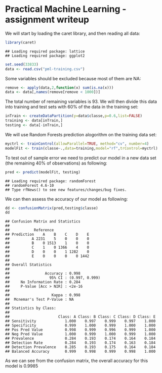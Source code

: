 Practical Machine Learning - assignment writeup
========================================================

We will start by loading the caret library, and then reading all data:


```r
library(caret)
```

```
## Loading required package: lattice
## Loading required package: ggplot2
```

```r
set.seed(33833)
data <- read.csv("pml-training.csv")
```

Some variables should be excluded because most of them are NA:

```r
remove <- apply(data,2,function(x) sum(is.na(x)))
data <- data[,names(remove[remove < 1000])]
```
The total number of remaining variables is 93.
We will then divide this data into training and test sets with 60% of the data in the training set:

```r
inTrain <- createDataPartition(y=data$classe,p=0.6,list=FALSE)
training <- data[inTrain,]
testing <- data[-inTrain,]
```

We will use Random Forests prediction alogorithm on the training data set:

```r
myctrl <- trainControl(allowParallel=TRUE, method="cv", number=4)
modelFit <- train(classe~.,data=training,model="rf",trControl=myctrl)
```


To test out of sample error we need to predict our model in a new data set (the remaining 40% of observations) as following:

```r
pred <- predict(modelFit, testing)
```

```
## Loading required package: randomForest
## randomForest 4.6-10
## Type rfNews() to see new features/changes/bug fixes.
```
We can then assess the accuracy of our model as following:


```r
dd <- confusionMatrix(pred,testing$classe)
dd
```

```
## Confusion Matrix and Statistics
## 
##           Reference
## Prediction    A    B    C    D    E
##          A 2231    5    0    0    0
##          B    0 1513    1    0    0
##          C    1    0 1366    4    0
##          D    0    0    1 1282    0
##          E    0    0    0    0 1442
## 
## Overall Statistics
##                                         
##                Accuracy : 0.998         
##                  95% CI : (0.997, 0.999)
##     No Information Rate : 0.284         
##     P-Value [Acc > NIR] : <2e-16        
##                                         
##                   Kappa : 0.998         
##  Mcnemar's Test P-Value : NA            
## 
## Statistics by Class:
## 
##                      Class: A Class: B Class: C Class: D Class: E
## Sensitivity             1.000    0.997    0.999    0.997    1.000
## Specificity             0.999    1.000    0.999    1.000    1.000
## Pos Pred Value          0.998    0.999    0.996    0.999    1.000
## Neg Pred Value          1.000    0.999    1.000    0.999    1.000
## Prevalence              0.284    0.193    0.174    0.164    0.184
## Detection Rate          0.284    0.193    0.174    0.163    0.184
## Detection Prevalence    0.285    0.193    0.175    0.164    0.184
## Balanced Accuracy       0.999    0.998    0.999    0.998    1.000
```

As we can see from the confusion matrix, the overall accuracy for this model is 0.9985
